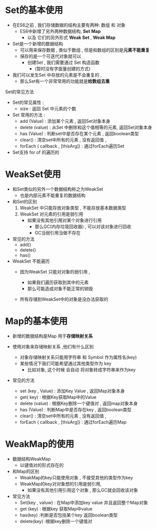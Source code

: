 # Set的基本使用

- 在ES6之前 , 我们存储数据的结构主要有两种: 数组  和 对象
  - ES6中新增了另外两种数据结构,  **Set** **Map** 
    - 以及 它们的另外形式 **Weak Set** , **Weak Map**
- Set是一个新增的数据结构
  - 可以用来保存数据 , 类似于数组 , 但是和数组的区别是**元素不能重复**
  - 保存的是一个可迭代对象就可以
    - 创建Set , 我们需要通过 Set 构造函数 
      - (暂时没有字面量创建的方式)
- 我们可以发生Set 中存放的元素是不会重复的 ,
  -  那么Set有一个非常常用的功能就是**给数组去重**

Set的常见方法

- Set的常见属性 : 
  - size : 返回 Set 中元素的个数
- Set 常用的方法 :
  - add (Value) : 添加某个元素 , 返回Set对象本身
  - delete (value) : 从Set 中删除和这个值相等的元素, 返回Set对象本身
  - has (Value) : 判断set中是否存在某个元素 , 返回boolean类型
  - clear() : 清空set中所有的元素 , 没有返回值 ,
  - forEach ( callback , [thisArg]) : 通过forEach遍历Set
- Set支持 for of 的遍历的



# WeakSet使用

- 和Set类似的另外一个数据结构称之为WeakSet 
  - 也是内部元素不能重复的数据结构
- 和Set的区别
  1. WeakSet 中只能存放对象类型 , 不能存放基本数据类型
  2. WeakSet 对元素的引用是弱引用 
     - 如果没有其他引用对某个对象进行引用
       - 那么GC(内存垃圾回收器) , 可以对该对象进行回收
       - GC当弱引用当做不存在
- 常见的方法
  - add()
  - delete()
  - has()
- WeakSet 不能遍历
  - 因为WeakSet 只能对对象的弱引用 , 
    - 如果我们遍历获取到其中的元素
    - 那么可能造成对象不能正常的销毁

  - 所有存储到WeakSet中的对象是没办法获取的




# Map的基本使用

- 新增的数据结构是Map  用于**存储映射关系**
- 使用对象来存储映射关系 ,他们有什么区别
  - 对象存储映射关系只能用字符串 和 Symbol 作为属性名(key)
  - 某些情况下我们可能希望通过其他类型作为 key
    - 比如对象, 这个时候 会自动 将对象转成字符串来作为key

- 常见的方法
  - set (key , Value) : 添加Key Value , 返回Map对象本身
  - get( key) :  根据Key获取Map中的Value
  - delete (value) : 根据Key删除一个键值对 , 返回map对象本身
  - has (Value) : 判断Map中是否存在key , 返回boolean类型
  - clear() : 清空set中所有的元素 , 没有返回值 ,
  - forEach ( callback , [thisArg]) : 通过forEach遍历Map



# WeakMap的使用

- 数据结构WeakMap
  - 以键值对的形式存在的
- 和Map的区别
  - WeakMap的key只能使用对象 , 不接受其他的类型作为key
  - WeakMap的key对对象想的引用是弱引用, 
    - 如果没有其他引用引用这个对象 , 那么GC就会回收该对象
- 常见方法
  - Set(key , valuw) : 在Map中添加key value 并且返回整个Map对象
  - get (key) : 根据key 获取Map中value
  - has(key) :判断是否包括某个key 返回boolean类型
  - delete(key) :根据key删除一个键值对
